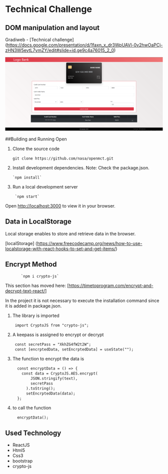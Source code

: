 # Technical Challenge

## DOM manipulation and layout

Gradiweb - [Technical challenge] (https://docs.google.com/presentation/d/1faxn_x_dr3WpUAVl-0v2hwOaPCj-zHN3W5evtL7ymZY/edit#slide=id.ge9c4a76015_2_0)

![screenshot project](https://github.com/dilopezj/Gradiweb/blob/master/src/assets/pantalla01.png)


##Building and Running Open

   1. Clone the source code

          git clone https://github.com/nasa/openmct.git

   2. Install development dependencies. Note: Check the package.json.

          `npm install`

   3. Run a local development server

           `npm start`

   Open [http://localhost:3000](http://localhost:3000) to view it in your browser.


## Data in LocalStorage

Local storage enables to store and retrieve data in the browser.

[localStorage] (https://www.freecodecamp.org/news/how-to-use-localstorage-with-react-hooks-to-set-and-get-items/)


## Encrypt Method 

           `npm i crypto-js`

This section has moved here: [https://timetoprogram.com/encrypt-and-decrypt-text-react/]

In the project it is not necessary to execute the installation command since it is added in package.json.

  1. The library is imported
    
          import CryptoJS from "crypto-js";

   2. A keepass is assigned to encrypt or decrypt 
   
           const secretPass = "XkhZG4fW2t2W";
           const [encrptedData, setEncrptedData] = useState("");
    
   3. The function to encrypt the data is 
   
            const encryptData = () => {
              const data = CryptoJS.AES.encrypt(
                  JSON.stringify(text),
                  secretPass
                ).toString();
                setEncrptedData(data); 
            };

   4. to call the function

            encryptData();

     
## Used Technology

  * ReactJS
  * Html5
  * Css3
  * bootstrap
  * crypto-js
